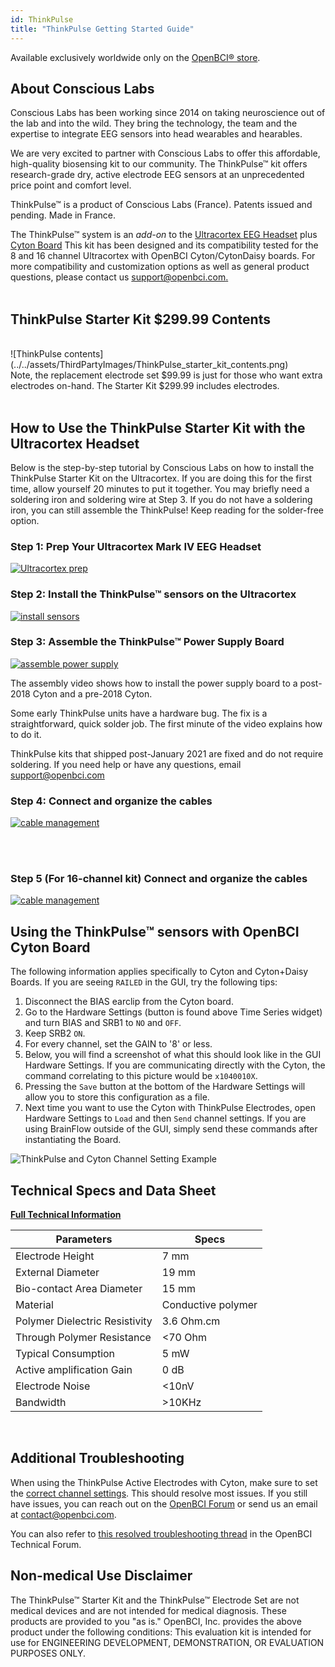 ```yaml
---
id: ThinkPulse
title: "ThinkPulse Getting Started Guide"
---
```

Available exclusively worldwide only on the [OpenBCI® store](https://shop.openbci.com/products/thinkpulse-active-electrode-kit).

## About Conscious Labs

Conscious Labs has been working since 2014 on taking neuroscience out of the lab and into the wild. They bring the technology, the team and the expertise to integrate EEG sensors into head wearables and hearables.

We are very excited to partner with Conscious Labs to offer this affordable, high-quality biosensing kit to our community. The ThinkPulse™ kit offers research-grade dry, active electrode EEG sensors at an unprecedented price point and comfort level.

ThinkPulse™ is a product of Conscious Labs (France). Patents issued and pending. Made in France.

The ThinkPulse™ system is an _add-on_ to the [Ultracortex EEG Headset](https://shop.openbci.com/collections/frontpage/products/ultracortex-mark-iv) plus [Cyton Board](https://shop.openbci.com/collections/frontpage/products/cyton-biosensing-board-8-channel)
This kit has been designed and its compatibility tested for the 8 and 16 channel Ultracortex with OpenBCI Cyton/CytonDaisy boards. For more compatibility and customization options as well as general product questions, please contact us [support@openbci.com.](mailto:support@openbci.com.)
<br />
<br />

## ThinkPulse Starter Kit $299.99 Contents

<br />
![ThinkPulse contents](../../assets/ThirdPartyImages/ThinkPulse_starter_kit_contents.png)

<br />
Note, the replacement electrode set $99.99 is just for those who want extra electrodes on-hand. The Starter Kit $299.99 includes electrodes.
<br />
<br />

## How to Use the ThinkPulse Starter Kit with the Ultracortex Headset

Below is the step-by-step tutorial by Conscious Labs on how to install the ThinkPulse Starter Kit on the Ultracortex. If you are doing this for the first time, allow yourself 20 minutes to put it together. You may briefly need a soldering iron and soldering wire at Step 3. If you do not have a soldering iron, you can still assemble the ThinkPulse! Keep reading for the solder-free option.

### Step 1: Prep Your Ultracortex Mark IV EEG Headset

[![Ultracortex prep](../../assets/ThirdPartyImages/ThinkPulse_assembly_step1.png)](https://youtu.be/cKDDvFaZy6s)

### Step 2: Install the ThinkPulse™ sensors on the Ultracortex

[![install sensors](../../assets/ThirdPartyImages/ThinkPulse_assembly_step2.png)](https://youtu.be/KNyI0c5DYu8)

### Step 3: Assemble the ThinkPulse™ Power Supply Board

[![assemble power supply](../../assets/ThirdPartyImages/ThinkPulse_assembly_step3.png)](https://youtu.be/SeceMtiUo40)

The assembly video shows how to install the power supply board to a post-2018 Cyton and a pre-2018 Cyton.

Some early ThinkPulse units have a hardware bug. The fix is a straightforward, quick solder job. The first minute of the video explains how to do it.

ThinkPulse kits that shipped post-January 2021 are fixed and do not require soldering.
If you need help or have any questions, email [support@openbci.com](mailto:support@openbci.com)

### Step 4: Connect and organize the cables

[![cable management](../../assets/ThirdPartyImages/ThinkPulse_assembly_step4.png)](https://youtu.be/GtcfUNvZlZ0)

<br />
<br />

### Step 5 (For 16-channel kit) Connect and organize the cables

[![cable management](../../assets/ThirdPartyImages/ThinkPulse_assembly_step5.png)](https://youtu.be/J2ZVDfayahs)

## Using the ThinkPulse™ sensors with OpenBCI Cyton Board

The following information applies specifically to Cyton and Cyton+Daisy Boards. If you are seeing `RAILED` in the GUI, try the following tips:

1. Disconnect the BIAS earclip from the Cyton board.
2. Go to the Hardware Settings (button is found above Time Series widget) and turn BIAS and SRB1 to `NO` and `OFF`.
3. Keep SRB2 `ON`.
4. For every channel, set the GAIN to '8' or less.
5. Below, you will find a screenshot of what this should look like in the GUI Hardware Settings. If you are communicating directly with the Cyton, the command correlating to this picture would be `x1040010X`.
6. Pressing the `Save` button at the bottom of the Hardware Settings will allow you to store this configuration as a file.
7. Next time you want to use the Cyton with ThinkPulse Electrodes, open Hardware Settings to `Load` and then `Send` channel settings. If you are using BrainFlow outside of the GUI, simply send these commands after instantiating the Board.

![ThinkPulse and Cyton Channel Setting Example](../../assets/ThirdPartyImages/ThinkPulse_Cyton_HardwareChannelSetting.png)

## Technical Specs and Data Sheet

**[Full Technical Information](https://drive.google.com/file/d/1Ri2UPmPH2SrTjYQ8Mj046ciWLGzRxCSl/view?usp=sharing)**
<br />

| Parameters | Specs |
|---|---|
| Electrode Height | 7 mm |
| External Diameter | 19 mm |
| Bio-contact Area Diameter | 15 mm |
| Material | Conductive polymer |
| Polymer Dielectric Resistivity | 3.6 Ohm.cm |
| Through Polymer Resistance | &lt;70 Ohm |
| Typical Consumption | 5 mW |
| Active amplification Gain | 0 dB |
| Electrode Noise | &lt;10nV |
| Bandwidth | >10KHz |

<br />

## Additional Troubleshooting
When using the ThinkPulse Active Electrodes with Cyton, make sure to set the [correct channel settings](#using-the-thinkpulse-sensors-with-openbci-cyton-board). This should resolve most issues. If you still have issues, you can reach out on the [OpenBCI Forum](https://openbci.com/forum) or send us an email at [contact@openbci.com](mailto:contact@openbci.com).

You can also refer to [this resolved troubleshooting thread](https://openbci.com/forum/index.php?p=/discussion/2869/thinkpulse-active-electrodes-q-a-resolved) in the OpenBCI Technical Forum.

## Non-medical Use Disclaimer

The ThinkPulse™ Starter Kit and the ThinkPulse™ Electrode Set are not medical devices and are not intended for medical diagnosis. These products are provided to you "as is." OpenBCI, Inc. provides the above product under the following conditions: This evaluation kit is intended for use for ENGINEERING DEVELOPMENT, DEMONSTRATION, OR EVALUATION PURPOSES ONLY.
